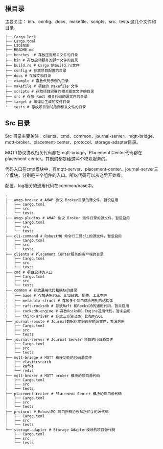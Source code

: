 ## 根目录

主要关注： bin、config、docs、makefile、scripts、src、tests 这几个文件和目录.
```
├── Cargo.lock
├── Cargo.toml
├── LICENSE
├── README.md
├── benches  # 存放压测相关文件的目录
├── bin # 存放启动服务的脚本文件的目录
├── build.rs # Cargo 的build.rs文件
├── config # 存放项目配置的目录
├── docs # 存放文档目录
├── example # 存放代码示例的目录
├── makefile # 项目的 makefile 文件
├── scripts # 存放项目需要的相关脚本文件的目录
├── src # 存放 Rust 相关代码的源文件的目录
├── target # 编译后生成的文件目录
└── tests # 存放项目测试用例相关文件的目录
```

## Src 目录

Src 目录主要关注：clients、cmd、common、journal-server、mqtt-bridge、mqtt-broker、placement-center、protocol、storage-adapter目录。

MQTT协议协议相关代码都在mqtt-bridge，Placement Center代码都在placement-center。其他的都是给这两个模块服务的。

代码入口在cmd模块中，有mqtt-server、placement-center、journal-server三个模块，分别是三个组件的入口。所以代码可以从这里开始看。

配置、log相关的通用代码在common/base中。

```
.
├── amqp-broker # AMAP 协议 Broker目录的源文件，暂没启用
│   ├── Cargo.toml
│   ├── src
│   └── tests
├── amqp-plugins # AMAP 协议 Broker 插件目录的源文件，暂没启用
│   ├── Cargo.toml
│   ├── src
│   └── tests
├── cli-command # RobustMQ 命令行工具cli的源文件，暂没启用
│   ├── Cargo.toml
│   ├── src
│   └── tests
├── clients # Placement Center服务的客户端的目录
│   ├── Cargo.toml
│   ├── src
│   └── tests
├── cmd # 项目启动的入口
│   ├── Cargo.toml
│   ├── src
│   └── tests
├── common # 存放通用代码和模块的目录
│   ├── base # 存放通用代码，比如日志、配置，工具类等
│   ├── metadata-struct # 存放多个项目都会用到的结构体
│   ├── raft-rocksdb # 存放Raft 和RocksDB的通用代码，暂未启用
│   ├── rocksdb-engine # 存放RocksDB Engine通用代码，暂未启用
│   └── third-driver # 存放三方驱动类，比如MySQL
├── journal-remote # Journal数据存放到远程的源文件，暂没启用
│   ├── Cargo.toml
│   ├── src
│   └── tests
├── journal-server # Journal Server 项目的代码源文件
│   ├── Cargo.toml
│   ├── src
│   └── tests
├── mqtt-bridge # MQTT 桥接功能的代码源文件
│   ├── elasticsearch
│   ├── kafka
│   └── redis
├── mqtt-broker # MQTT broker 模块的项目源代码
│   ├── Cargo.toml
│   ├── src
│   └── tests
├── placement-center # Placement Center 模块的项目源代码
│   ├── Cargo.toml
│   ├── src
│   └── tests
├── protocol # RobustMQ 项目所有协议解析相关的源代码
│   ├── Cargo.toml
│   ├── src
│   └── tests
└── storage-adapter # Storage Adapter模块的项目源代码
    ├── Cargo.toml
    ├── src
    └── tests

```
